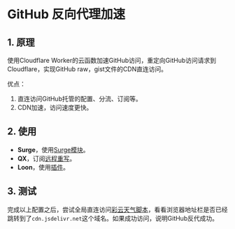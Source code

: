# GitHub 反向代理加速

## 1. 原理
使用Cloudflare Worker的云函数加速GitHub访问，重定向GitHub访问请求到Cloudflare，实现GitHub raw，gist文件的CDN直连访问。

优点：

1. 直连访问GitHub托管的配置、分流、订阅等。
2. CDN加速，访问速度更快。

## 2. 使用
- **Surge**，使用[Surge模块](https://raw.githubusercontent.com/Peng-YM/QuanX/master/Tools/GitHubAccelerate/surge.sgmodule)。
- **QX**，订阅[远程重写](https://raw.githubusercontent.com/Peng-YM/QuanX/master/Tools/GitHubAccelerate/qx.conf)。
- **Loon**，使用[插件](https://raw.githubusercontent.com/Peng-YM/QuanX/master/Tools/GitHubAccelerate/loon.plugin)。

## 3. 测试
完成以上配置之后，尝试全局直连访问[彩云天气脚本](https://raw.githubusercontent.com/Peng-YM/QuanX/master/Tasks/caiyun.js)，看看浏览器地址栏是否已经跳转到了`cdn.jsdelivr.net`这个域名。如果成功访问，说明GitHub反代成功。
